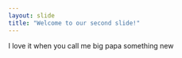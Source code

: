 ```yaml
---
layout: slide
title: "Welcome to our second slide!"
---
```

I love it when you call me big papa something new
